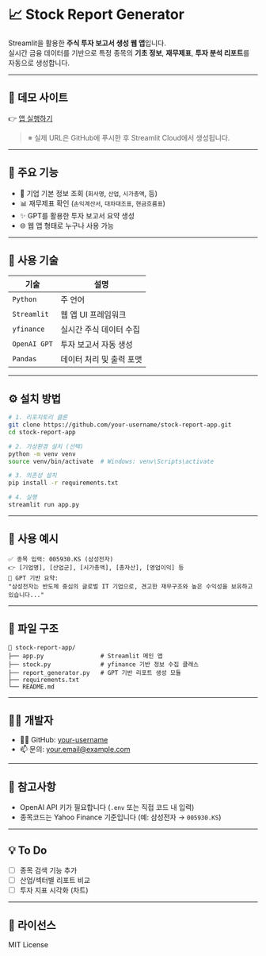 
# 📈 Stock Report Generator

Streamlit을 활용한 **주식 투자 보고서 생성 웹 앱**입니다.  
실시간 금융 데이터를 기반으로 특정 종목의 **기초 정보**, **재무제표**, **투자 분석 리포트**를 자동으로 생성합니다.

---

## 🚀 데모 사이트

👉 [앱 실행하기](https://share.streamlit.io/your-username/your-repo-name/main/app.py)

> ※ 실제 URL은 GitHub에 푸시한 후 Streamlit Cloud에서 생성됩니다.

---

## 📌 주요 기능

- 🏢 기업 기본 정보 조회 (`회사명`, `산업`, `시가총액`, 등)
- 📊 재무제표 확인 (`손익계산서`, `대차대조표`, `현금흐름표`)
- ✨ GPT를 활용한 투자 보고서 요약 생성
- 🌐 웹 앱 형태로 누구나 사용 가능

---

## 🧰 사용 기술

| 기술 | 설명 |
|------|------|
| `Python` | 주 언어 |
| `Streamlit` | 웹 앱 UI 프레임워크 |
| `yfinance` | 실시간 주식 데이터 수집 |
| `OpenAI GPT` | 투자 보고서 자동 생성 |
| `Pandas` | 데이터 처리 및 출력 포맷 |

---

## ⚙️ 설치 방법

```bash
# 1. 리포지토리 클론
git clone https://github.com/your-username/stock-report-app.git
cd stock-report-app

# 2. 가상환경 설치 (선택)
python -m venv venv
source venv/bin/activate  # Windows: venv\Scripts\activate

# 3. 의존성 설치
pip install -r requirements.txt

# 4. 실행
streamlit run app.py
```

---

## 📝 사용 예시

```text
✅ 종목 입력: 005930.KS (삼성전자)
👉 [기업명], [산업군], [시가총액], [총자산], [영업이익] 등
🧠 GPT 기반 요약:
"삼성전자는 반도체 중심의 글로벌 IT 기업으로, 견고한 재무구조와 높은 수익성을 보유하고 있습니다..."
```

---

## 📂 파일 구조

```
📁 stock-report-app/
├── app.py                # Streamlit 메인 앱
├── stock.py              # yfinance 기반 정보 수집 클래스
├── report_generator.py   # GPT 기반 리포트 생성 모듈
├── requirements.txt
└── README.md
```

---

## 🧑‍💻 개발자

- 👨‍💻 GitHub: [your-username](https://github.com/your-username)
- 📫 문의: your.email@example.com

---

## 📢 참고사항

- OpenAI API 키가 필요합니다 (`.env` 또는 직접 코드 내 입력)
- 종목코드는 Yahoo Finance 기준입니다 (예: 삼성전자 → `005930.KS`)

---

## 💡 To Do

- [ ] 종목 검색 기능 추가
- [ ] 산업/섹터별 리포트 비교
- [ ] 투자 지표 시각화 (차트)

---

## 📄 라이선스

MIT License
